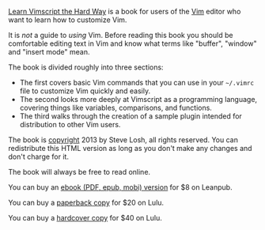 [Learn Vimscript the Hard Way][book] is a book for users of the [Vim][] editor
who want to learn how to customize Vim.

It is *not* a guide to *using* Vim.  Before reading this book you should be
comfortable editing text in Vim and know what terms like "buffer", "window" and
"insert mode" mean.

The book is divided roughly into three sections:

* The first covers basic Vim commands that you can use in your `~/.vimrc` file
  to customize Vim quickly and easily.
* The second looks more deeply at Vimscript as a programming language, covering
  things like variables, comparisons, and functions.
* The third walks through the creation of a sample plugin intended for
  distribution to other Vim users.

The book is [copyright][license] 2013 by Steve Losh, all rights reserved.  You
can redistribute this HTML version as long as you don't make any changes and
don't charge for it.

The book will always be free to read online.

You can buy an [ebook (PDF, epub, mobi) version][leanpub] for $8 on Leanpub.

You can buy a [paperback copy][paper] for $20 on Lulu.

You can buy a [hardcover copy][hard] for $40 on Lulu.

[leanpub]: http://leanpub.org/learnvimscriptthehardway
[paper]: http://bit.ly/lvsthw-paperback
[hard]: http://bit.ly/lvsthw-hardcover
[book]: http://learnvimscriptthehardway.stevelosh.com/
[Vim]: http://www.vim.org/
[hg]: http://bitbucket.org/sjl/learnvimscriptthehardway/
[git]: http://github.com/sjl/learnvimscriptthehardway/
[license]: http://learnvimscriptthehardway.stevelosh.com/license.html
